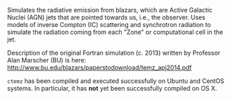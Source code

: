 Simulates the radiative emission from blazars, which are Active Galactic Nuclei (AGN) jets that are pointed towards us, i.e., the observer.  Uses models of inverse Compton (IC) scattering and synchrotron radiation to simulate the radiation coming from each "Zone" or computational cell in the jet.

Description of the original Fortran simulation (c. 2013) written by Professor Alan Marscher (BU) is here: http://www.bu.edu/blazars/paperstodownload/temz_apj2014.pdf

`ctemz` has been compiled and executed successfully on Ubuntu and CentOS systems. In particular, it has **not** yet been successfully compiled on OS X.
